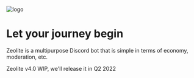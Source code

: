 ![logo](https://user-images.githubusercontent.com/53137848/163799242-f9072e46-28ef-469f-8102-6e6a67a84353.png)

# Let your journey begin

Zeolite is a multipurpose Discord bot that is simple in terms of economy, moderation, etc.

Zeolite v4.0 WIP, we'll release it in Q2 2022
